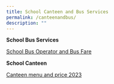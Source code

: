 ```yaml
---
title: School Canteen and Bus Services
permalink: /canteenandbus/
description: ""
---
```

**School Bus Services**

[School Bus Operator and Bus Fare](/files/school%20operator%20and%20bus%20fare.pdf)




**School Canteen**

[Canteen menu and price 2023](/files/canteen%20menu%20and%20price%202023.pdf)

